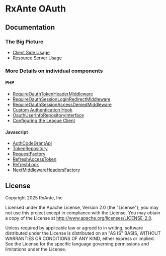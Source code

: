 # RxAnte OAuth

## Documentation

### The Big Picture

- [Client Side Usage](documentation/client-side-usage.md)
- [Resource Server Usage](documentation/resource-server-usage.md)

### More Details on individual components

#### PHP

- [RequireOauthTokenHeaderMiddleware](documentation/php/require-oauth-token-header-middleware.md)
- [RequireOauthSessionLoginRedirectMiddleware](documentation/php/require-oauth-session-login-redirect-middleware.md)
- [RequireOauthSessionAccessDeniedMiddleware](documentation/php/require-oauth-session-access-denied-middleware.md)
- [Custom Authentication Hook](documentation/php/custom-auth-hook.md)
- [OauthUserInfoRepositoryInterface](documentation/php/oauth-user-info-repository-interface.md)
- [Configuring the League Client](documentation/php/configuring-league-client.md)

#### Javascript

- [AuthCodeGrantApi](documentation/javascript/auth-code-grant-api.md)
- [TokenRepository](documentation/javascript/token-repository.md)
- [RequestFactory](documentation/javascript/request-factory.md)
- [RefreshAccessToken](documentation/javascript/refresh-access-token.md)
- [RefreshLock](documentation/javascript/refresh-lock.md)
- [NextMiddlewareHeadersFactory](documentation/javascript/next-middleware-headers-factory.md)

## License

Copyright 2025 RxAnte, Inc

Licensed under the Apache License, Version 2.0 (the "License"); you may not use this project except in compliance with the License. You may obtain a copy of the License at http://www.apache.org/licenses/LICENSE-2.0.

Unless required by applicable law or agreed to in writing, software distributed under the License is distributed on an "AS IS" BASIS, WITHOUT WARRANTIES OR CONDITIONS OF ANY KIND, either express or implied. See the License for the specific language governing permissions and limitations under the License.
